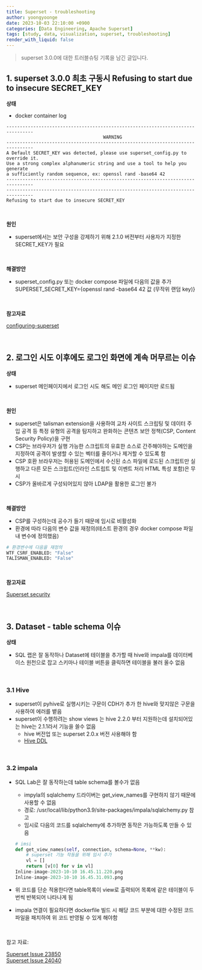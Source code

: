 ```yaml
---
title: Superset - troubleshooting
author: yoongyoonge
date: 2023-10-03 22:10:00 +0900
categories: [Data Engineering, Apache Superset]
tags: [study, data, visualization, superset, troubleshooting]
render_with_liquid: false
---
```


> superset 3.0.0에 대한 트러블슈팅 기록을 남긴 글입니다.

## 1. superset 3.0.0 최초 구동시 Refusing to start due to insecure SECRET_KEY

**상태**
- docker container log

```
--------------------------------------------------------------------------------
                                    WARNING
--------------------------------------------------------------------------------
A Default SECRET_KEY was detected, please use superset_config.py to override it.
Use a strong complex alphanumeric string and use a tool to help you generate 
a sufficiently random sequence, ex: openssl rand -base64 42
--------------------------------------------------------------------------------
--------------------------------------------------------------------------------
Refusing to start due to insecure SECRET_KEY
```

<br>

**원인**
- superset에서는 보안 구성을 강제하기 위해 2.1.0 버전부터 사용자가 지정한 SECRET_KEY가 필요

<br>

**해결방안**
- superset_config.py 또는 docker compose 파일에 다음의 값을 추가
 SUPERSET_SECRET_KEY={openssl rand -base64 42 값 (무작위 랜덤 key)}

<br>

**참고자료**

[configuring-superset](https://superset.apache.org/docs/installation/configuring-superset/)

<br>

## 2. 로그인 시도 이후에도 로그인 화면에 계속 머무르는 이슈

**상태**
- superset 메인페이지에서 로그인 시도 해도 메인 로그인 페이지만 로드됨

<br>

**원인**
- superset은 talisman extension을 사용하여 교차 사이트 스크립팅 및 데이터 주입 공격 등 특정 유형의 공격을 탐지하고 완화하는 콘텐츠 보안 정책(CSP, Content Security Policy)을 구현
- CSP는 브라우저가 실행 가능한 스크립트의 유효한 소스로 간주해야하는 도메인을 지정하여 공격이 발생할 수 있는 벡터를 줄이거나 제거할 수 있도록 함
- CSP 호환 브라우저는 허용된 도메인에서 수신된 소스 파일에 로드된 스크립트만 실행하고 다른 모든 스크립트(인라인 스트립트 및 이벤트 처리 HTML 특성 포함)은 무시
- CSP가 올바르게 구성되어있지 않아 LDAP을 활용한 로그인 불가

<br>

**해결방안**
- CSP를 구성하는데 공수가 들기 때문에 임시로 비활성화
- 환경에 따라 다음의 변수 값을 재정의(테스트 환경의 경우 docker compose 파일 내 변수에 정의했음)

```Dockerfile
# 환경변수에 다음을 재정의
WTF_CSRF_ENABLED: "False"
TALISMAN_ENABLED: "False"
```

<br>

**참고자료**

[Superset security](https://superset.apache.org/docs/security/)


<br>

## 3. Dataset - table schema 이슈

**상태**

- SQL 랩은 잘 동작하나 Dataset에 테이블을 추가할 때 hive와 impala를 데이터베이스 원천으로 잡고 스키마나 테이블 버튼을 클릭하면 테이블을 불러 올수 없음

<br>

### 3.1 Hive
- superset이 pyhive로 실행시키는 구문이 CDH가 추가 한 hive와 맞지않은 구문을 사용하여 에러를 뱉음
- superset이 수행하려는 show views 는 hive 2.2.0 부터 지원하는데 설치되어있는 hive는 2.1.1라서 기능을 쓸수 없음
    - hive 버전업 또는 superset 2.0.x 버전 사용해야 함
    - [Hive DDL](https://cwiki.apache.org/confluence/display/hive/languagemanual+ddl)

<br>

### 3.2 impala
- SQL Lab은 잘 동작하는데 table schema를 볼수가 없음
    - impyla의 sqlalchemy 드라이버는 get_view_names를 구현하지 않기 때문에 사용할 수 없음
    - 경로: /usr/local/lib/python3.9/site-packages/impala/sqlalchemy.py 참고
    - 임시로 다음의 코드를 sqlalchemy에 추가하면 동작은 가능하도록 만들 수 있음

    ```python 
    # imsi
    def get_view_names(self, connection, schema=None, **kw):
        # superset 기능 작동을 위해 임시 추가
        vl = []
        return [v[0] for v in vl]
    Inline-image-2023-10-10 16.45.11.220.png
    Inline-image-2023-10-10 16.45.31.093.png
    ```

- 위 코드를 단순 적용한다면 table목록이 view로 출력되어 목록에 같은 테이블이 두 번씩 반복되어 나타나게 됨
- impala 연결이 필요하다면 dockerfile 빌드 시 해당 코드 부분에 대한 수정된 코드파일을 패치하여 위 코드 반영될 수 있게 해야함

<br>

참고 자료:

[Superset Issue 23850](https://github.com/apache/superset/issues/23850) <br>
[Superset Issue 24040](https://github.com/apache/superset/issues/24040)